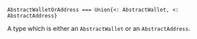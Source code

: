 ```
AbstractWalletOrAddress === Union{<: AbstractWallet, <: AbstractAddress}
```

A type which is either an `AbstractWallet` or an `AbstractAddress`.
